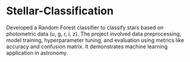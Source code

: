 # Stellar-Classification
Developed a Random Forest classifier to classify stars based on photometric data (u, g, r, i, z). The project involved data preprocessing, model training, hyperparameter tuning, and evaluation using metrics like accuracy and confusion matrix. It demonstrates machine learning application in astronomy.
